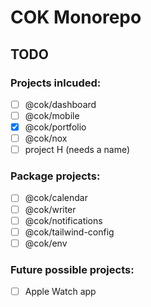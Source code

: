 # COK Monorepo

## TODO

### Projects inlcuded:
- [ ] @cok/dashboard
- [ ] @cok/mobile
- [x] @cok/portfolio
- [ ] @cok/nox
- [ ] project H (needs a name)

### Package projects: 
- [ ] @cok/calendar
- [ ] @cok/writer
- [ ] @cok/notifications
- [ ] @cok/tailwind-config
- [ ] @cok/env

### Future possible projects:
- [ ] Apple Watch app
